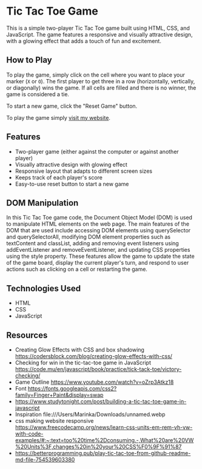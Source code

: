 # Tic Tac Toe Game

This is a simple two-player Tic Tac Toe game built using HTML, CSS, and JavaScript. The game features a responsive and visually attractive design, with a glowing effect that adds a touch of fun and excitement.



## How to Play

To play the game, simply click on the cell where you want to place your marker (`X` or `O`). The first player to get three in a row (horizontally, vertically, or diagonally) wins the game. If all cells are filled and there is no winner, the game is considered a tie.

To start a new game, click the "Reset Game" button.

To play the game simply  [visit my website](https://marinayasinsky.github.io/TicTacToe/).

## Features

- Two-player game (either against the computer or against another player)
- Visually attractive design with glowing effect
- Responsive layout that adapts to different screen sizes
- Keeps track of each player's score
- Easy-to-use reset button to start a new game

## DOM Manipulation 
In this Tic Tac Toe game code, the Document Object Model (DOM) is used to manipulate HTML elements on the web page. The main features of the DOM that are used include accessing DOM elements using querySelector and querySelectorAll, modifying DOM element properties such as textContent and classList, adding and removing event listeners using addEventListener and removeEventListener, and updating CSS properties using the style property. These features allow the game to update the state of the game board, display the current player's turn, and respond to user actions such as clicking on a cell or restarting the game.

## Technologies Used

- HTML
- CSS
- JavaScript



## Resources 
* Creating Glow Effects with CSS and box shadowing 
https://codersblock.com/blog/creating-glow-effects-with-css/
* Checking for win in the tic-tac-toe game in JavaScript
https://code.mu/en/javascript/book/practice/tick-tack-toe/victory-checking/
* Game Outline https://www.youtube.com/watch?v=oZrp3Atkz18 
* Font https://fonts.googleapis.com/css2?family=Finger+Paint&display=swap
* https://www.studytonight.com/post/building-a-tic-tac-toe-game-in-javascript
* Inspiration file:///Users/Marinka/Downloads/unnamed.webp
* css making website responsive  https://www.freecodecamp.org/news/learn-css-units-em-rem-vh-vw-with-code-examples/#:~:text=too%20time%2Dconsuming.-,What%20are%20VW%20Units%3F,changes%20in%20your%20CSS%F0%9F%91%87
* https://betterprogramming.pub/play-tic-tac-toe-from-github-readme-md-file-754539603380
